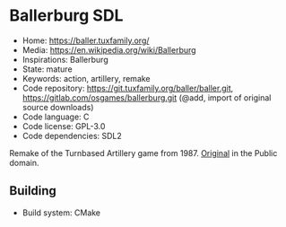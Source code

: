 # Ballerburg SDL

- Home: https://baller.tuxfamily.org/
- Media: https://en.wikipedia.org/wiki/Ballerburg
- Inspirations: Ballerburg
- State: mature
- Keywords: action, artillery, remake
- Code repository: https://git.tuxfamily.org/baller/baller.git, https://gitlab.com/osgames/ballerburg.git (@add, import of original source downloads)
- Code language: C
- Code license: GPL-3.0
- Code dependencies: SDL2

Remake of the Turnbased Artillery game from 1987.
[Original](http://www.eckhardkruse.net/atari_st/baller.html) in the Public domain.


## Building

- Build system: CMake
